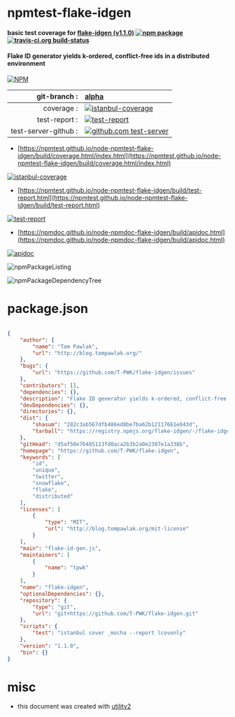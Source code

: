 # npmtest-flake-idgen

#### basic test coverage for  [flake-idgen (v1.1.0)](https://github.com/T-PWK/flake-idgen)  [![npm package](https://img.shields.io/npm/v/npmtest-flake-idgen.svg?style=flat-square)](https://www.npmjs.org/package/npmtest-flake-idgen) [![travis-ci.org build-status](https://api.travis-ci.org/npmtest/node-npmtest-flake-idgen.svg)](https://travis-ci.org/npmtest/node-npmtest-flake-idgen)

#### Flake ID generator yields k-ordered, conflict-free ids in a distributed environment

[![NPM](https://nodei.co/npm/flake-idgen.png?downloads=true&downloadRank=true&stars=true)](https://www.npmjs.com/package/flake-idgen)

| git-branch : | [alpha](https://github.com/npmtest/node-npmtest-flake-idgen/tree/alpha)|
|--:|:--|
| coverage : | [![istanbul-coverage](https://npmtest.github.io/node-npmtest-flake-idgen/build/coverage.badge.svg)](https://npmtest.github.io/node-npmtest-flake-idgen/build/coverage.html/index.html)|
| test-report : | [![test-report](https://npmtest.github.io/node-npmtest-flake-idgen/build/test-report.badge.svg)](https://npmtest.github.io/node-npmtest-flake-idgen/build/test-report.html)|
| test-server-github : | [![github.com test-server](https://npmtest.github.io/node-npmtest-flake-idgen/GitHub-Mark-32px.png)](https://npmtest.github.io/node-npmtest-flake-idgen/build/app/index.html) | | build-artifacts : | [![build-artifacts](https://npmtest.github.io/node-npmtest-flake-idgen/glyphicons_144_folder_open.png)](https://github.com/npmtest/node-npmtest-flake-idgen/tree/gh-pages/build)|

- [https://npmtest.github.io/node-npmtest-flake-idgen/build/coverage.html/index.html](https://npmtest.github.io/node-npmtest-flake-idgen/build/coverage.html/index.html)

[![istanbul-coverage](https://npmtest.github.io/node-npmtest-flake-idgen/build/screenCapture.buildCi.browser.%252Ftmp%252Fbuild%252Fcoverage.lib.html.png)](https://npmtest.github.io/node-npmtest-flake-idgen/build/coverage.html/index.html)

- [https://npmtest.github.io/node-npmtest-flake-idgen/build/test-report.html](https://npmtest.github.io/node-npmtest-flake-idgen/build/test-report.html)

[![test-report](https://npmtest.github.io/node-npmtest-flake-idgen/build/screenCapture.buildCi.browser.%252Ftmp%252Fbuild%252Ftest-report.html.png)](https://npmtest.github.io/node-npmtest-flake-idgen/build/test-report.html)

- [https://npmdoc.github.io/node-npmdoc-flake-idgen/build/apidoc.html](https://npmdoc.github.io/node-npmdoc-flake-idgen/build/apidoc.html)

[![apidoc](https://npmdoc.github.io/node-npmdoc-flake-idgen/build/screenCapture.buildCi.browser.%252Ftmp%252Fbuild%252Fapidoc.html.png)](https://npmdoc.github.io/node-npmdoc-flake-idgen/build/apidoc.html)

![npmPackageListing](https://npmtest.github.io/node-npmtest-flake-idgen/build/screenCapture.npmPackageListing.svg)

![npmPackageDependencyTree](https://npmtest.github.io/node-npmtest-flake-idgen/build/screenCapture.npmPackageDependencyTree.svg)



# package.json

```json

{
    "author": {
        "name": "Tom Pawlak",
        "url": "http://blog.tompawlak.org/"
    },
    "bugs": {
        "url": "https://github.com/T-PWK/flake-idgen/issues"
    },
    "contributors": [],
    "dependencies": {},
    "description": "Flake ID generator yields k-ordered, conflict-free ids in a distributed environment",
    "devDependencies": {},
    "directories": {},
    "dist": {
        "shasum": "282c3ab567dfb486ed8be7ba62b12117661e843d",
        "tarball": "https://registry.npmjs.org/flake-idgen/-/flake-idgen-1.1.0.tgz"
    },
    "gitHead": "d5af50e76485113fd0aca2b3b2a0e2307e1a338b",
    "homepage": "https://github.com/T-PWK/flake-idgen",
    "keywords": [
        "id",
        "unique",
        "twitter",
        "snowflake",
        "flake",
        "distributed"
    ],
    "licenses": [
        {
            "type": "MIT",
            "url": "http://blog.tompawlak.org/mit-license"
        }
    ],
    "main": "flake-id-gen.js",
    "maintainers": [
        {
            "name": "tpwk"
        }
    ],
    "name": "flake-idgen",
    "optionalDependencies": {},
    "repository": {
        "type": "git",
        "url": "git+https://github.com/T-PWK/flake-idgen.git"
    },
    "scripts": {
        "test": "istanbul cover _mocha --report lcovonly"
    },
    "version": "1.1.0",
    "bin": {}
}
```



# misc
- this document was created with [utility2](https://github.com/kaizhu256/node-utility2)
